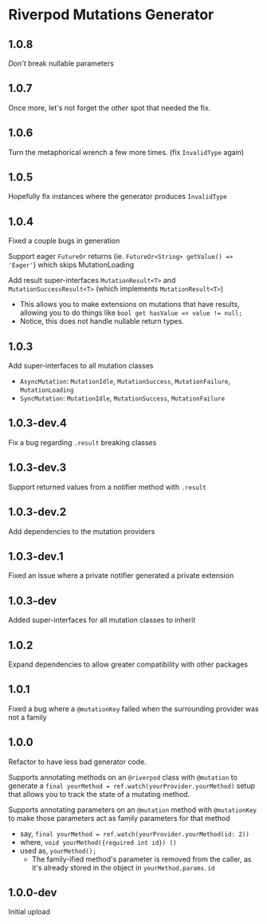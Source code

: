 # Riverpod Mutations Generator

## 1.0.8

*Don't* break nullable parameters

## 1.0.7

Once more, let's not forget the *other* spot that needed the fix.

## 1.0.6

Turn the metaphorical wrench a few more times. (fix `InvalidType` again)

## 1.0.5

Hopefully fix instances where the generator produces `InvalidType`

## 1.0.4

Fixed a couple bugs in generation

Support eager `FutureOr` returns (ie. `FutureOr<String> getValue() => 'Eager'`) which skips MutationLoading

Add result super-interfaces `MutationResult<T>` and `MutationSuccessResult<T>` (which implements `MutationResult<T>`)

- This allows you to make extensions on mutations that have results, allowing you to do things like `bool get hasValue => value != null;`
- Notice, this does not handle nullable return types.

## 1.0.3

Add super-interfaces to all mutation classes

- `AsyncMutation`: `MutationIdle`, `MutationSuccess`, `MutationFailure`, `MutationLoading`
- `SyncMutation`: `MutationIdle`, `MutationSuccess`, `MutationFailure`

## 1.0.3-dev.4

Fix a bug regarding `.result` breaking classes

## 1.0.3-dev.3

Support returned values from a notifier method with `.result`

## 1.0.3-dev.2

Add dependencies to the mutation providers

## 1.0.3-dev.1

Fixed an issue where a private notifier generated a private extension

## 1.0.3-dev

Added super-interfaces for all mutation classes to inherit

## 1.0.2

Expand dependencies to allow greater compatibility with other packages

## 1.0.1

Fixed a bug where a `@mutationKey` failed when the surrounding provider was not a family

## 1.0.0

Refactor to have less bad generator code.

Supports annotating methods on an `@riverpod` class with `@mutation` to generate a `final yourMethod = ref.watch(yourProvider.yourMethod)` setup that allows you to track the state of a mutating method.

Supports annotating parameters on an `@mutation` method with `@mutationKey` to make those parameters act as family parameters for that method

- say, `final yourMethod = ref.watch(yourProvider.yourMethod(id: 2))`
- where, `void yourMethod({required int id}) ()`
- used as, `yourMethod();`
  - The family-ified method's parameter is removed from the caller, as it's already stored in the object in `yourMethod.params.id`

## 1.0.0-dev

Initial upload
